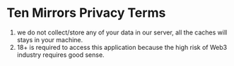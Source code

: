 # Ten Mirrors Privacy Terms

1. we do not collect/store any of your data in our server, all the caches will stays in your machine.
2. 18+ is required to access this application because the high risk of Web3 industry requires good sense.
